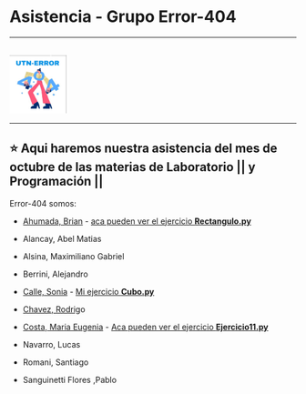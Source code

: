 # Asistencia - Grupo Error-404

---

<br>
<img src="https://github.com/CodeSystem2022/Asistencia.Error-404/blob/main/error-404.jpg" width="100px" alt="logo del grupo error 404">
<br>

---

## :star: Aqui haremos nuestra asistencia del mes de octubre de las materias de Laboratorio || y Programación ||

Error-404 somos:
                  
- [Ahumada, Brian](https://github.com/brianahumada) - [aca pueden ver el ejercicio **Rectangulo.py**](https://github.com/CodeSystem2022/Asistencia.Error-404/blob/main/Rectangulo.py)         
              
- Alancay, Abel Matias                

- Alsina, Maximiliano Gabriel     

- Berrini, Alejandro                      

- [Calle, Sonia](https://github.com/SoCalle) - [Mi ejercicio **Cubo.py**](https://github.com/CodeSystem2022/Asistencia.Error-404/blob/main/Cubo.py)  

- [Chavez, Rodrig](https://github.com/RodrigoChavez1986)o                      

- [Costa, Maria Eugenia](https://github.com/eugenia1984)  - [Aca pueden ver el ejercicio **Ejercicio11.py**](https://github.com/CodeSystem2022/Asistencia.Error-404/blob/main/ejercicio11.py)           

- Navarro, Lucas                         

- Romani, Santiago                  
 
- Sanguinetti Flores ,Pablo     

